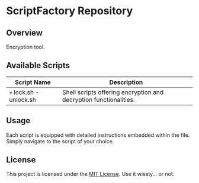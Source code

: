 # ScriptFactory Repository

## Overview

Encryption tool.

## Available Scripts

| Script Name                | Description                                                       |
|----------------------------|-------------------------------------------------------------------|
| 💀 lock.sh - unlock.sh     | Shell scripts offering encryption and decryption functionalities.  |

## Usage

Each script is equipped with detailed instructions embedded within the file. Simply navigate to the script of your choice.

## License

This project is licensed under the [MIT License](LICENSE). Use it wisely... or not.
